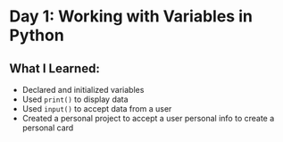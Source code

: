 # Day 1: Working with Variables in Python

## What I Learned:
- Declared and initialized variables
- Used `print()` to display data
- Used `input()` to accept data from a user
- Created a personal project to accept a user personal info to create a personal card



